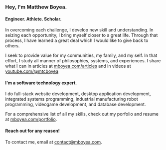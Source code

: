 ### Hey, I'm Matthew Boyea.
#### Engineer. Athlete. Scholar.
In overcoming each challenge, I develop new skill and understanding. In seizing each opportunity, I bring myself closer to a great life. Through that process, I have learned a great deal which I would like to give back to others.

I seek to provide value for my communities, my family, and my self. In that effort, I study all manner of philosophies, systems, and experiences. I share what I can in articles at [mboyea.com/articles](https://www.mboyea.com/articles) and in videos at [youtube.com/@mtcboyea](https://www.youtube.com/@mtcboyea)

#### I'm a software technology expert.
I do full-stack website development, desktop application development, integrated systems programming, industrial manufacturing robot programming, videogame development, and database development.

For a comprehensive list of all my skills, check out my porfolio and resume at [mboyea.com/portfolio](https://www.mboyea.com/portfolio).

#### Reach out for any reason!
To contact me, email at [contact@mboyea.com](mailto:contact@mboyea.com).

